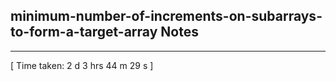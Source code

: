 <h2>minimum-number-of-increments-on-subarrays-to-form-a-target-array Notes</h2><hr>[ Time taken: 2 d 3 hrs 44 m 29 s ]